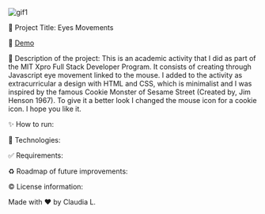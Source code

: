 
![gif1](https://user-images.githubusercontent.com/101289219/170799716-e394f211-5e5a-4e45-8a52-11f03e4c77a4.gif)



📌 Project Title: 
Eyes Movements 

👀 [Demo](https://rawcdn.githack.com/ClaudiaLopezLagosGlez/Eyes-Movements/0aa5e7576c9bb25f2988a8287a4dea60aaf10fd0/index.html) 

🎯 Description of the project:
This is an academic activity that I did as part of the MIT Xpro Full Stack Developer Program. It consists of creating through Javascript eye movement linked to the      mouse. I added to the activity as extracurricular a design with HTML and CSS, which is minimalist and I was inspired by the famous Cookie Monster of Sesame Street     (Created by, Jim Henson 1967). To    give it a better look I changed the mouse icon for a cookie icon. I hope you like it.

✨ How to run:

🚀 Technologies:

✅ Requirements:

♻️ Roadmap of future improvements: 

©️ License information:
 
 Made with ❤️ by Claudia L.

